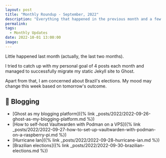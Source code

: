 ```yaml
---
layout: post
title: "Monthly Roundup - September, 2022"
description: "Everything that happened in the previous month and a few more updates."
permalink: 
tags:
  - Monthly Updates
date: 2022-10-01 13:00:00
image: 
---
```


Little happened last month (actually, the last two months).

I tried to catch up with my personal goal of 4 posts each month and managed to successfully migrate my static Jekyll site to Ghost.

Apart from that, I am concerned about Brazil's elections. My mood may change this week based on tomorrow's outcome.

## 📝 Blogging

* [Ghost as my blogging platform]({% link _posts/2022/2022-09-26-ghost-as-my-blogging-platform.md %})
* [How to self-host Vaultwarden with Podman on a VPS]({% link _posts/2022/2022-09-27-how-to-set-up-vaultwarden-with-podman-on-a-raspberry-pi.md %})
* [Hurricane Ian]({% link _posts/2022/2022-09-28-hurricane-ian.md %})
* [Brazilian elections]({% link _posts/2022/2022-09-30-brazilian-elections.md %})